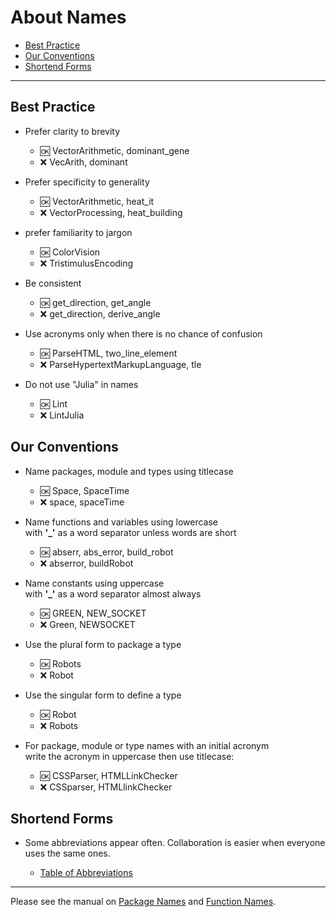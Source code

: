 # About Names

- [Best Practice](https://github.com/JuliaPraxis/Naming/blob/master/Naming.md#best-practice)
- [Our Conventions](https://github.com/JuliaPraxis/Naming/blob/master/Naming.md#our-conventions)
- [Shortend Forms](https://github.com/JuliaPraxis/Naming/blob/master/Naming.md#shortend-forms)

-------

## Best Practice

- Prefer clarity to brevity  
  - :ok:  VectorArithmetic, dominant_gene
  - :x:  VecArith, dominant

- Prefer specificity to generality  
  - :ok:  VectorArithmetic, heat_it
  - :x:  VectorProcessing, heat_building
  
- prefer familiarity to jargon   
  - :ok:  ColorVision
  - :x:  TristimulusEncoding

- Be consistent
  - :ok:  get_direction, get_angle
  - :x:  get_direction, derive_angle
  
- Use acronyms only when there is no chance of confusion
  - :ok:  ParseHTML, two_line_element
  - :x:  ParseHypertextMarkupLanguage, tle

- Do not use "Julia" in names
  - :ok:  Lint
  - :x:  LintJulia

## Our Conventions

- Name packages, module and types using titlecase  
  - :ok:  Space, SpaceTime
  - :x:  space, spaceTime

- Name functions and variables using lowercase  
  with __'\_'__ as a word separator unless words are short
  - :ok:  abserr, abs_error, build_robot
  - :x:  abserror, buildRobot
  
- Name constants using uppercase  
  with __'\_'__ as a word separator almost always
  - :ok:  GREEN, NEW_SOCKET
  - :x:  Green, NEWSOCKET

- Use the plural form to package a type
  - :ok:  Robots
  - :x:  Robot

- Use the singular form to define a type
  - :ok:  Robot
  - :x:  Robots

- For package, module or type names with an initial acronym  
  write the acronym in uppercase then use titlecase:
  - :ok:  CSSParser, HTMLLinkChecker
  - :x:  CSSparser, HTMLlinkChecker
  
## Shortend Forms

- Some abbreviations appear often.  Collaboration is easier when everyone uses the same ones.   

  - [Table of Abbreviations](https://github.com/JuliaPraxis/Naming/blob/master/shortforms.md)
   
------  
    
Please see the manual on [Package Names](http://docs.julialang.org/en/latest/manual/packages/#guidelines-for-naming-a-package)
and [Function Names](http://docs.julialang.org/en/latest/manual/style-guide/#use-naming-conventions-consistent-with-julia-s-base).
